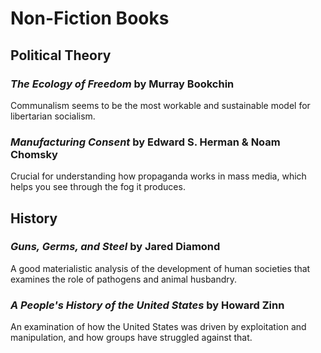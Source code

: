 # Non-Fiction Books

## Political Theory

### *The Ecology of Freedom* by Murray Bookchin

Communalism seems to be the most workable and sustainable model for libertarian socialism.

### *Manufacturing Consent* by Edward S. Herman & Noam Chomsky

Crucial for understanding how propaganda works in mass media, which helps you see through the fog it produces.

## History

### *Guns, Germs, and Steel* by Jared Diamond

A good materialistic analysis of the development of human societies that examines the role of pathogens and animal husbandry.

### *A People's History of the United States* by Howard Zinn

An examination of how the United States was driven by exploitation and manipulation, and how groups have struggled against that.